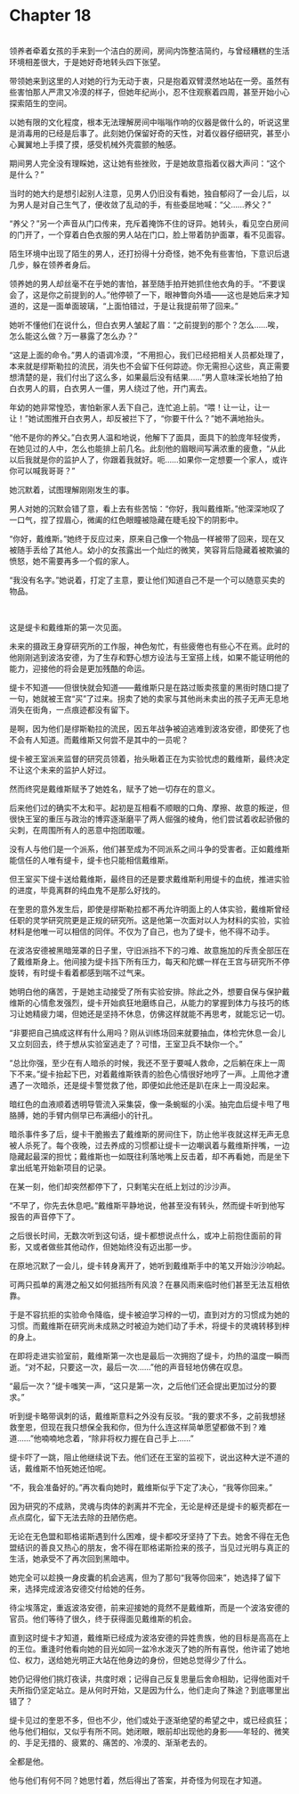 # Chapter 18

<br>
领养者牵着女孩的手来到一个洁白的房间，房间内饰整洁简约，与曾经糟糕的生活环境相差很大，于是她好奇地转头四下张望。

带领她来到这里的人对她的行为无动于衷，只是抱着双臂漠然地站在一旁。虽然有些害怕那人严肃又冷漠的样子，但她年纪尚小，忍不住观察着四周，甚至开始小心探索陌生的空间。

以她有限的文化程度，根本无法理解房间中嗡嗡作响的仪器是做什么的，听说这里是消毒用的已经是后事了。此刻她仍保留好奇的天性，对着仪器仔细研究，甚至小心翼翼地上手摸了摸，感受机械外壳震颤的触感。

期间男人完全没有理睬她，这让她有些挫败，于是她故意指着仪器大声问：“这个是什么？”

当时的她大约是想引起别人注意，见男人仍旧没有看她，独自郁闷了一会儿后，以为男人是对自己生气了，便收敛了乱动的手，有些委屈地喊：“父……养父？”

“养父？”另一个声音从门口传来，充斥着掩饰不住的讶异。她转头，看见空白房间的门开了，一个穿着白色衣服的男人站在门口，脸上带着防护面罩，看不见面容。

陌生环境中出现了陌生的男人，还打扮得十分奇怪，她不免有些害怕，下意识后退几步，躲在领养者身后。

领养她的男人却丝毫不在乎她的害怕，甚至随手拍开她抓住他衣角的手。“不要误会了，这是你之前提到的人。”他停顿了一下，眼神瞥向外墙——这也是她后来才知道的，这是一面单面玻璃，“上面怕错过，于是让我提前带了回来。”

她听不懂他们在说什么，但白衣男人皱起了眉：“之前提到的那个？怎么……唉，怎么能这么做？万一暴露了怎么办？”

“这是上面的命令。”男人的语调冷漠，“不用担心，我们已经把相关人员都处理了，本来就是缪斯勒拉的流民，消失也不会留下任何踪迹。你无需担心这些，真正需要想清楚的是，我们付出了这么多，如果最后没有结果……”男人意味深长地拍了拍白衣男人的肩，白衣男人一僵，男人绕过了他，开门离去。

年幼的她非常惶恐，害怕新家人丢下自己，连忙追上前。“喂！让一让，让一让！”她试图推开白衣男人，却反被拦下了，“你要干什么？”她不满地抬头。

“他不是你的养父。”白衣男人温和地说，他解下了面具，面具下的脸庞年轻俊秀，在她见过的人中，怎么也能排上前几名。此刻他的眉眼间写满浓重的疲惫，“从此以后我就是你的监护人了，你跟着我就好。呃……如果你一定想要一个家人，或许你可以喊我哥哥？”

她沉默着，试图理解刚刚发生的事。

男人对她的沉默会错了意，看上去有些苦恼：“你好，我叫戴维斯。”他深深地叹了一口气，捏了捏眉心，微阖的红色眼瞳被隐藏在睫毛投下的阴影中。

“你好，戴维斯。”她终于反应过来，原来自己像一个物品一样被带了回来，现在又被随手丢给了其他人。幼小的女孩露出一个灿烂的微笑，笑容背后隐藏着被欺骗的愤怒，她不需要再多一个假的家人。

“我没有名字。”她说着，打定了主意，要让他们知道自己不是一个可以随意买卖的物品。

<br>

这是缇卡和戴维斯的第一次见面。

未来的摄政王身穿研究所的工作服，神色匆忙，有些疲倦也有些心不在焉。此时的他刚刚逃到波洛安德，为了生存和野心想方设法与王室搭上线，如果不能证明他的能力，迎接他的将会是更加残酷的命运。

缇卡不知道——但很快就会知道——戴维斯只是在路过贩卖孩童的黑街时随口提了一句，她就被王宫“买”了过来。拐卖了她的卖家与其他尚未卖出的孩子无声无息地消失在街角，一点痕迹都没有留下。

是啊，因为他们是缪斯勒拉的流民，因五年战争被迫逃难到波洛安德，即使死了也不会有人知道。而戴维斯又何尝不是其中的一员呢？

缇卡被王室派来监督的研究员领着，抬头瞅着正在为实验忧虑的戴维斯，最终决定不让这个未来的监护人好过。

然而终究是戴维斯赋予了她姓名，赋予了她一切存在的意义。

后来他们过的确实不太和平。起初是互相看不顺眼的口角、摩擦、故意的叛逆，但很快王室的重压与政治的博弈逐渐磨平了两人倔强的棱角，他们尝试着收起骄傲的尖刺，在周围所有人的恶意中抱团取暖。

没有人与他们是一个派系，他们甚至成为不同派系之间斗争的受害者。正如戴维斯能信任的人唯有缇卡，缇卡也只能相信戴维斯。

但王室买下缇卡送给戴维斯，最终目的还是要求戴维斯利用缇卡的血统，推进实验的进度，毕竟离群的纯血鬼不是那么好找的。

在奎恩的意外发生后，即使是缪斯勒拉都不再允许明面上的人体实验，戴维斯曾经任职的灵学研究院更是正规的研究所。这是他第一次面对以人为材料的实验，实验材料是他唯一可以相信的同伴。不仅为了自己，也为了缇卡，他不得不动手。

在波洛安德被黑暗笼罩的日子里，守旧派挡不下的刁难、故意施加的斥责全部压在了戴维斯身上。他间接为缇卡挡下所有压力，每天和陀螺一样在王宫与研究所不停旋转，有时缇卡看着都感到喘不过气来。

她明白他的痛苦，于是她主动接受了所有实验安排。除此之外，想要自保与保护戴维斯的心情愈发强烈，缇卡开始疯狂地磨练自己，从能力的掌握到体力与技巧的练习让她精疲力竭，但她还是坚持不休息，仿佛这样就能不再思考，就能忘记一切。

“非要把自己搞成这样有什么用吗？刚从训练场回来就要抽血，体检完休息一会儿又立刻回去，终于想从实验室逃走了？可惜，王室卫兵不缺你一个。”

“总比你强，至少在有人暗杀的时候，我还不至于要喊人救命，之后躺在床上一周下不来。”缇卡抬起下巴，对着戴维斯铁青的脸色心情很好地哼了一声。上周他才遭遇了一次暗杀，还是缇卡警觉救了他，即便如此他还是趴在床上一周没起来。

暗红色的血液顺着透明导管流入采集袋，像一条蜿蜒的小溪。抽完血后缇卡甩了甩胳膊，她的手臂内侧早已布满细小的针孔。

暗杀事件多了后，缇卡干脆搬去了戴维斯的房间住下，防止他半夜就这样无声无息被人杀死了。每个夜晚，过去养成的习惯都让缇卡一边嘲讽着与戴维斯拌嘴，一边隐藏起最深的担忧；戴维斯也一如既往利落地嘴上反击着，却不再看她，而是坐下拿出纸笔开始新项目的记录。

在某一刻，他们却突然都停下了，只剩笔尖在纸上划过的沙沙声。

“不早了，你先去休息吧。”戴维斯平静地说，他甚至没有转头，然而缇卡听到他写报告的声音停下了。

之后很长时间，无数次听到这句话，缇卡都想说点什么，或冲上前抱住面前的背影，又或者做些其他动作，但她始终没有迈出那一步。

在原地沉默了一会儿，缇卡转身离开了，她听到戴维斯手中的笔又开始沙沙响起。

可两只孤单的离港之船又如何抵挡所有风浪？在暴风雨来临时他们甚至无法互相依靠。

于是不容抗拒的实验命令降临，缇卡被迫学习梓的一切，直到对方的习惯成为她的习惯。而戴维斯在研究尚未成熟之时被迫为她们动了手术，将缇卡的灵魂转移到梓的身上。

在即将走进实验室前，戴维斯第一次也是最后一次拥抱了缇卡，灼热的温度一瞬而逝。“对不起，只要这一次，最后一次……”他的声音轻地仿佛在叹息。

“最后一次？”缇卡嗤笑一声，“这只是第一次，之后他们还会提出更加过分的要求。”

听到缇卡略带讽刺的话，戴维斯意料之外没有反驳。“我的要求不多，之前我想拯救奎恩，但现在我只想保全我和你，但为什么连这样简单愿望都做不到？难道……”他喃喃地念着，“除非将权力握在自己手上……”

缇卡吓了一跳，阻止他继续说下去。他们还在王室的监视下，说出这种大逆不道的话，戴维斯不怕死她还怕呢。

“不，我会准备好的。”再次看向她时，戴维斯似乎下定了决心，“我等你回来。”

因为研究的不成熟，灵魂与肉体的剥离并不完全，无论是梓还是缇卡的躯壳都在一点点腐化，留下无法去除的丑陋伤疤。

无论在无色盟和耶格诺斯遇到什么困难，缇卡都咬牙坚持了下去。她舍不得在无色盟结识的善良又热心的朋友，舍不得在耶格诺斯捡来的孩子，当见过光明与真正的生活，她承受不了再次回到黑暗中。

她完全可以趁换一身皮囊的机会逃离，但为了那句“我等你回来”，她选择了留下来，选择完成波洛安德交付给她的任务。

待尘埃落定，重返波洛安德，前来迎接她的竟然不是戴维斯，而是一个波洛安德的官员。他们等待了很久，终于获得面见戴维斯的机会。

直到这时缇卡才知道，戴维斯已经成为波洛安德的异姓贵族，他的目标是高高在上的王位。重逢时他看向她的目光如同一盆冷水泼灭了她的所有喜悦，他许诺了她地位、权力，送给她光明正大站在他身边的身份，但她总觉得少了什么。

她仍记得他们挑灯夜读，共度时艰；记得自己反复思量后舍命相助，记得他面对千夫所指仍坚定站立。是从何时开始，又是因为什么，他们走向了殊途？到底哪里出错了？

缇卡见过的奎恩不多，但也不少，他们或处于逐渐绝望的希望之中，或已经疯狂；他与他们相似，又似乎有所不同。她闭眼，眼前却出现他的身影——年轻的、微笑的、手足无措的、疲累的、痛苦的、冷漠的、渐渐老去的。

全都是他。

他与他们有何不同？她思忖着，然后得出了答案，并奇怪为何现在才知道。
